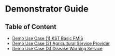 # Demonstrator Guide

## Table of Content

- [Demo Use Case (1) KST Basic FMIS](<Demo Use Cae (1) KST Basic FMIS/>)
- [Demo Use Case (2) Agricultural Service Provider](<Demo Use Case (2) Agricultural Service Provider/>)
- [Demo Use Case (3) Disease Warning Service](<Demo Use Case (3) Disease Warning Service/>)

